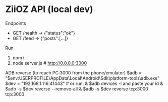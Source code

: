 ﻿# ZiiOZ API (local dev)

Endpoints
- GET /health -> {"status":"ok"}
- GET /feed   -> {"posts":[...]}

Run
1) npm i
2) node server.js    # http://0.0.0.0:3000

ADB reverse (to reach PC:3000 from the phone/emulator)
$adb = "$env:USERPROFILE\AppData\Local\Android\Sdk\platform-tools\adb.exe"
$dev = "192.168.1.116:41443"   # or run: & $adb devices -l  and paste your id
& $adb -s $dev reverse --remove-all
& $adb -s $dev reverse tcp:3000 tcp:3000
